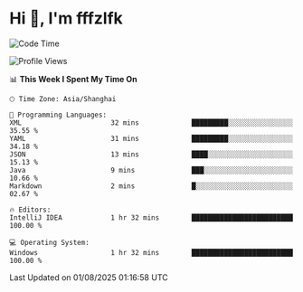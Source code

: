 # Hi 👋, I'm fffzlfk

<!--START_SECTION:waka-->
![Code Time](http://img.shields.io/badge/Code%20Time-1%2C309%20hrs%2055%20mins-blue)

![Profile Views](http://img.shields.io/badge/Profile%20Views-0-blue)

📊 **This Week I Spent My Time On** 

```text
🕑︎ Time Zone: Asia/Shanghai

💬 Programming Languages: 
XML                      32 mins             █████████░░░░░░░░░░░░░░░░   35.55 % 
YAML                     31 mins             █████████░░░░░░░░░░░░░░░░   34.18 % 
JSON                     13 mins             ████░░░░░░░░░░░░░░░░░░░░░   15.13 % 
Java                     9 mins              ███░░░░░░░░░░░░░░░░░░░░░░   10.66 % 
Markdown                 2 mins              █░░░░░░░░░░░░░░░░░░░░░░░░   02.67 % 

🔥 Editors: 
IntelliJ IDEA            1 hr 32 mins        █████████████████████████   100.00 % 

💻 Operating System: 
Windows                  1 hr 32 mins        █████████████████████████   100.00 % 
```


 Last Updated on 01/08/2025 01:16:58 UTC
<!--END_SECTION:waka-->
